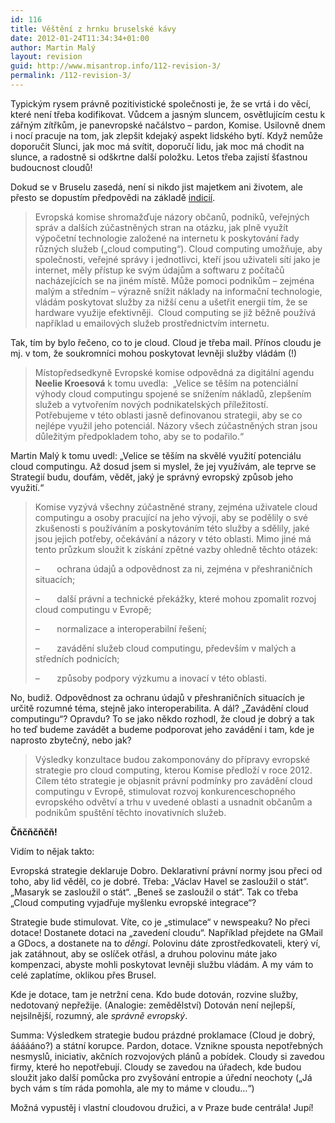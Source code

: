 ```yaml
---
id: 116
title: Věštění z hrnku bruselské kávy
date: 2012-01-24T11:34:34+01:00
author: Martin Malý
layout: revision
guid: http://www.misantrop.info/112-revision-3/
permalink: /112-revision-3/
---
```

Typickým rysem právně pozitivistické společnosti je, že se vrtá i do věcí, které není třeba kodifikovat. Vůdcem a jasným sluncem, osvětlujícím cestu k zářným zítřkům, je panevropské načálstvo &#8211; pardon, Komise. Usilovně dnem i nocí pracuje na tom, jak zlepšit kdejaký aspekt lidského bytí. Když nemůže doporučit Slunci, jak moc má svítit, doporučí lidu, jak moc má chodit na slunce, a radostně si odškrtne další položku. Letos třeba zajistí šťastnou budoucnost cloudů!

<!--more-->

Dokud se v Bruselu zasedá, není si nikdo jist majetkem ani životem, ale přesto se dopustím předpovědi na základě [indicií](http://ec.europa.eu/ceskarepublika/press/press_releases/11_575_cs.htm).

> Evropská komise shromažďuje názory občanů, podniků, veřejných správ a dalších zúčastněných stran na otázku, jak plně využít výpočetní technologie založené na internetu k poskytování řady různých služeb („cloud computing“). Cloud computing umožňuje, aby společnosti, veřejné správy i jednotlivci, kteří jsou uživateli sítí jako je internet, měly přístup ke svým údajům a softwaru z počítačů nacházejících se na jiném místě. Může pomoci podnikům – zejména malým a středním – výrazně snížit náklady na informační technologie, vládám poskytovat služby za nižší cenu a ušetřit energii tím, že se hardware využije efektivněji.  Cloud computing se již běžně používá například u emailových služeb prostřednictvím internetu.

Tak, tím by bylo řečeno, co to je cloud. Cloud je třeba mail. Přínos cloudu je mj. v tom, že soukromníci mohou poskytovat levněji služby vládám (!)

> Místopředsedkyně Evropské komise odpovědná za digitální agendu **Neelie Kroesová** k tomu uvedla:  „Velice se těším na potenciální výhody cloud computingu spojené se snížením nákladů, zlepšením služeb a vytvořením nových podnikatelských příležitostí.  Potřebujeme v této oblasti jasně definovanou strategii, aby se co nejlépe využil jeho potenciál. Názory všech zúčastněných stran jsou důležitým předpokladem toho, aby se to podařilo.“

Martin Malý k tomu uvedl: &#8222;Velice se těším na skvělé využití potenciálu cloud computingu. Až dosud jsem si myslel, že jej využívám, ale teprve se Strategií budu, doufám, vědět, jaký je správný evropský způsob jeho využití.&#8220;

> Komise vyzývá všechny zúčastněné strany, zejména uživatele cloud computingu a osoby pracující na jeho vývoji, aby se podělily o své zkušenosti s používáním a poskytováním této služby a sdělily, jaké jsou jejich potřeby, očekávání a názory v této oblasti. Mimo jiné má tento průzkum sloužit k získání zpětné vazby ohledně těchto otázek:
> 
> &#8211;       ochrana údajů a odpovědnost za ni, zejména v přeshraničních situacích;
> 
> &#8211;       další právní a technické překážky, které mohou zpomalit rozvoj cloud computingu v Evropě;
> 
> &#8211;       normalizace a interoperabilní řešení;
> 
> &#8211;       zavádění služeb cloud computingu, především v malých a středních podnicích;
> 
> &#8211;       způsoby podpory výzkumu a inovací v této oblasti.

No, budiž. Odpovědnost za ochranu údajů v přeshraničních situacích je určitě rozumné téma, stejně jako interoperabilita. A dál? &#8222;Zavádění cloud computingu&#8220;? Opravdu? To se jako někdo rozhodl, že cloud je dobrý a tak ho teď budeme zavádět a budeme podporovat jeho zavádění i tam, kde je naprosto zbytečný, nebo jak?

> Výsledky konzultace budou zakomponovány do přípravy evropské strategie pro cloud computing, kterou Komise předloží v roce 2012. Cílem této strategie je objasnit právní podmínky pro zavádění cloud computingu v Evropě, stimulovat rozvoj konkurenceschopného evropského odvětví a trhu v uvedené oblasti a usnadnit občanům a podnikům spuštění těchto inovativních služeb.

**Čňčňčňčň!**

Vidím to nějak takto:

Evropská strategie deklaruje Dobro. Deklarativní právní normy jsou přeci od toho, aby lid věděl, co je dobré. Třeba: &#8222;Václav Havel se zasloužil o stát&#8220;. &#8222;Masaryk se zasloužil o stát&#8220;. &#8222;Beneš se zasloužil o stát&#8220;. Tak co třeba &#8222;Cloud computing vyjadřuje myšlenku evropské integrace&#8220;?

Strategie bude stimulovat. Víte, co je &#8222;stimulace&#8220; v newspeaku? No přeci dotace! Dostanete dotaci na &#8222;zavedení cloudu&#8220;. Například přejdete na GMail a GDocs, a dostanete na to _děngi_. Polovinu dáte zprostředkovateli, který ví, jak zatáhnout, aby se oslíček otřásl, a druhou polovinu máte jako kompenzaci, abyste mohli poskytovat levněji službu vládám. A my vám to celé zaplatíme, oklikou přes Brusel.

Kde je dotace, tam je netržní cena. Kdo bude dotován, rozvine služby, nedotovaný nepřežije. (Analogie: zemědělství) Dotován není nejlepší, nejsilnější, rozumný, ale _správně evropský_.

Summa: Výsledkem strategie budou prázdné proklamace (Cloud je dobrý, áááááno?) a státní korupce. Pardon, dotace. Vznikne spousta nepotřebných nesmyslů, iniciativ, akčních rozvojových plánů a pobídek. Cloudy si zavedou firmy, které ho nepotřebují. Cloudy se zavedou na úřadech, kde budou sloužit jako další pomůcka pro zvyšování entropie a úřední neochoty (&#8222;Já bych vám s tím ráda pomohla, ale my to máme v cloudu&#8230;&#8220;)

Možná vypustěj i vlastní cloudovou družici, a v Praze bude centrála! Jupí!